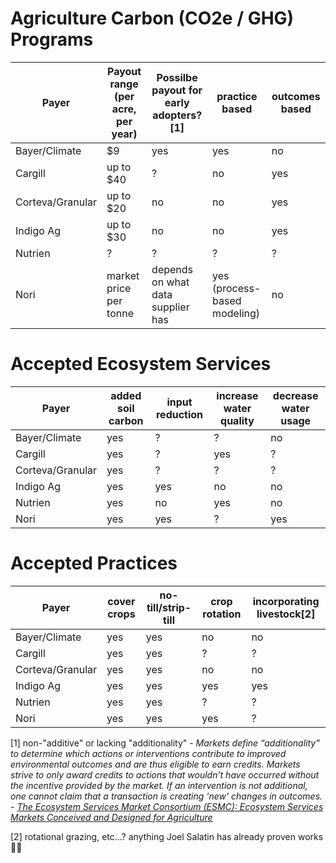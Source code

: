 # Agriculture Carbon (CO2e / GHG) Programs

|Payer |Payout range (per acre, per year) | Possilbe payout for early adopters?[1] | practice based | outcomes based |
--- | --- | --- | --- | --- 
|Bayer/Climate|$9|yes|yes|no|
|Cargill|up to $40|?| no | yes |
|Corteva/Granular|up to $20|no| no | yes |
|Indigo Ag|up to $30|no| no | yes |
|Nutrien|?|?| ? | ? |
|Nori|market price per tonne|depends on what data supplier has| yes (process-based modeling)| no|


# Accepted Ecosystem Services

|Payer |added soil carbon | input reduction | increase water quality | decrease water usage |
--- | --- | --- | --- | --- 
|Bayer/Climate|yes|?|?|no|
|Cargill|yes|?| yes | ? |
|Corteva/Granular|yes|?| ? | ? |
|Indigo Ag|yes|yes| no | no |
|Nutrien|yes|no | yes | no |
|Nori|yes| yes | ? | yes |

# Accepted Practices

|Payer | cover crops | no-till/strip-till | crop rotation | incorporating livestock[2] |
--- | --- | --- | --- | --- 
|Bayer/Climate|yes| yes | no |no|
|Cargill| yes | yes | ? | ? |
|Corteva/Granular| yes | yes | no | no |
|Indigo Ag| yes | yes | yes | yes |
|Nutrien|yes| yes | ? | ? |
|Nori|yes| yes | yes | ? |

[1] non-"additive" or lacking "additionality" - _Markets define “additionality” to
determine which actions or interventions contribute to improved environmental outcomes and
are thus eligible to earn credits. Markets strive to only award credits to actions that wouldn’t
have occurred without the incentive provided by the market. If an intervention is not additional, one cannot claim that a transaction is creating ‘new’ changes in outcomes._ - [_The Ecosystem Services Market Consortium (ESMC): Ecosystem Services
Markets Conceived and Designed for Agriculture_](https://ecosystemservicesmarket.org/wp-content/uploads/2020/01/ESMC-Lessons-Learned-Policy-White-Paper-December-2019.pdf)

[2] rotational grazing, etc...?  anything Joel Salatin has already proven works 🤷‍♀️
